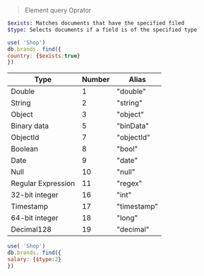 > Element query Oprator

```sh
$exists: Matches documents that have the specified filed
$type: Selects documents if a field is of the specified type
```

```js
use( 'Shop')
db.brands. find({
country: {$exists:true}
})
```

| Type | Number | Alias
| ----------- | ------------ | ------------ | 
| Double | 1 | "double" |
| String | 2 | "string" |
| Object | 3 | "object" |
| Binary data  | 5 | "binData" |
| ObjectId | 7 | "objectId" |
| Boolean | 8 | "bool" |
| Date | 9 | "date" |
| Null | 10 | "null" |
| Regular Expression | 11 | "regex" |
| 32-bit integer | 16 | "int" |
| Timestamp | 17 | "timestamp" |
| 64-bit integer | 18 | "long" |
| Decimal128 | 19 | "decimal" |



```js
use( 'Shop')
db.brands. find({
salary: {$type:2}
})
```
